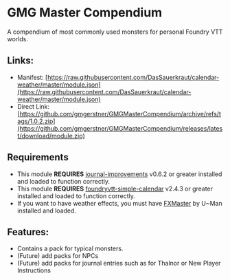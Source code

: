 # GMG Master Compendium

A compendium of most commonly used monsters for personal Foundry VTT worlds.

## Links:
* Manifest: [https://raw.githubusercontent.com/DasSauerkraut/calendar-weather/master/module.json](https://raw.githubusercontent.com/DasSauerkraut/calendar-weather/master/module.json)
* Direct Link: [https://github.com/gmgerstner/GMGMasterCompendium/archive/refs/tags/1.0.2.zip](https://github.com/gmgerstner/GMGMasterCompendium/releases/latest/download/module.zip)

## Requirements
* This module **REQUIRES** [journal-improvements](https://github.com/ClipplerBlood/journal-improvements) v0.6.2 or greater installed and loaded to function correctly.
* This module **REQUIRES** [foundryvtt-simple-calendar](https://github.com/vigoren/foundryvtt-simple-calendar) v2.4.3 or greater installed and loaded to function correctly.
* If you want to have weather effects, you must have [FXMaster](https://gitlab.com/mesfoliesludiques/foundryvtt-fxmaster) by U~Man installed and loaded.

## Features:
* Contains a pack for typical monsters.
* (Future) add packs for NPCs
* (Future) add packs for journal entries such as for Thalnor or New Player Instructions

